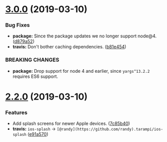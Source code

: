 # [3.0.0](https://github.com/randytarampi/ios-splash/compare/v2.2.0...v3.0.0) (2019-03-10)


### Bug Fixes

* **package:** Since the package updates we no longer support node@4. ([d879a52](https://github.com/randytarampi/ios-splash/commit/d879a52))
* **travis:** Don't bother caching dependencies. ([b81e454](https://github.com/randytarampi/ios-splash/commit/b81e454))


### BREAKING CHANGES

* **package:** Drop support for node 4 and earlier, since `yargs^13.2.2` requires ES6 support.

# [2.2.0](https://github.com/randytarampi/ios-splash/compare/v2.1.2...v2.2.0) (2019-03-10)


### Features

* Add splash screens for newer Apple devices. ([7c85b40](https://github.com/randytarampi/ios-splash/commit/7c85b40))
* **travis:** `ios-splash` -> `[@randy](https://github.com/randy).tarampi/ios-splash` ([e91a570](https://github.com/randytarampi/ios-splash/commit/e91a570))
